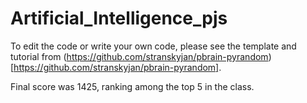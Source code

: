 # Artificial_Intelligence_pjs

To edit the code or write your own code, please see the template and tutorial from (https://github.com/stranskyjan/pbrain-pyrandom)[https://github.com/stranskyjan/pbrain-pyrandom]. 

Final score was 1425, ranking among the top 5 in the class.
